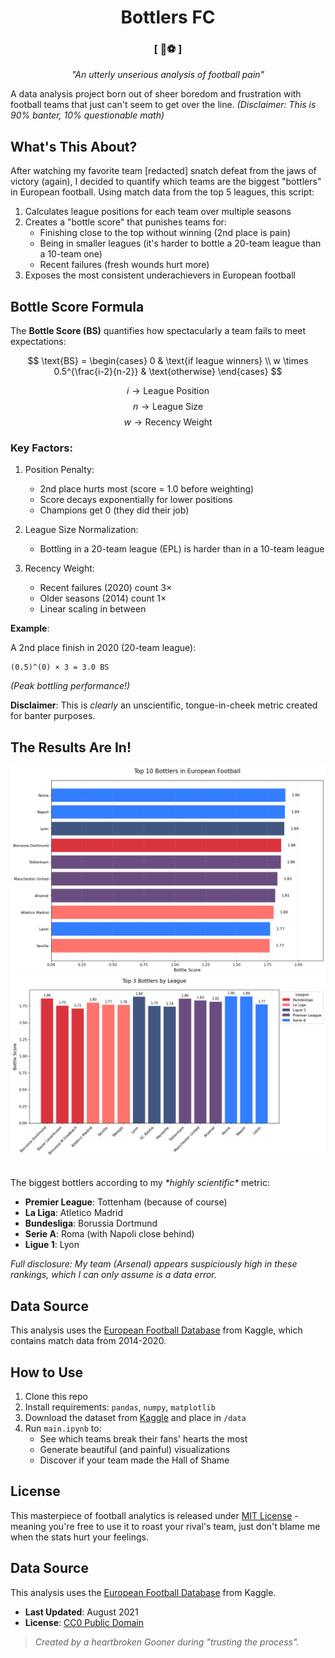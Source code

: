 <div align="center">
    <h1>Bottlers FC</h1>
    <h3>[ 🍾⚽ ]</h3>
    <p><em>"An utterly unserious analysis of football pain"</em></p>
</div>

A data analysis project born out of sheer boredom and frustration with football teams that just can't seem to get over the line. _(Disclaimer: This is 90% banter, 10% questionable math)_

## What's This About?

After watching my favorite team [redacted] snatch defeat from the jaws of victory (again), I decided to quantify which teams are the biggest "bottlers" in European football. Using match data from the top 5 leagues, this script:

1. Calculates league positions for each team over multiple seasons
2. Creates a "bottle score" that punishes teams for:
   - Finishing close to the top without winning (2nd place is pain)
   - Being in smaller leagues (it's harder to bottle a 20-team league than a 10-team one)
   - Recent failures (fresh wounds hurt more)
3. Exposes the most consistent underachievers in European football

## Bottle Score Formula

The **Bottle Score (BS)** quantifies how spectacularly a team fails to meet expectations:

$$
\text{BS} = \begin{cases}
0 & \text{if league winners} \\
w \times 0.5^{\frac{i-2}{n-2}} & \text{otherwise}
\end{cases}
$$

$$i \rightarrow \text{League Position}$$
$$n \rightarrow \text{League Size}$$
$$w \rightarrow \text{Recency Weight}$$

### Key Factors:

1. Position Penalty:

   - 2nd place hurts most (score = 1.0 before weighting)
   - Score decays exponentially for lower positions
   - Champions get 0 (they did their job)

2. League Size Normalization:

   - Bottling in a 20-team league (EPL) is harder than in a 10-team league

3. Recency Weight:

   - Recent failures (2020) count 3×
   - Older seasons (2014) count 1×
   - Linear scaling in between

**Example**:

A 2nd place finish in 2020 (20-team league):

```
(0.5)^(0) × 3 = 3.0 BS
```

_(Peak bottling performance!)_

**Disclaimer**:
This is _clearly_ an unscientific, tongue-in-cheek metric created for banter purposes.

## The Results Are In!

<div style="display: flex; flex-wrap: wrap; justify-content: center; gap: 2px; margin-top: 1rem;" align="center">
    <img width="600" alt="Top 10 Bottlers" src="output/visualizations/top10_bottlers.png" />
    <img width="600" alt="Top 3 Bottlers by League" src="output/visualizations/top3_bottlers_by_league.png" />
</div>
<br>

The biggest bottlers according to my _\*highly scientific\*_ metric:

- **Premier League**: Tottenham (because of course)
- **La Liga**: Atletico Madrid
- **Bundesliga**: Borussia Dortmund
- **Serie A**: Roma (with Napoli close behind)
- **Ligue 1**: Lyon

_Full disclosure: My team (Arsenal) appears suspiciously high in these rankings, which I can only assume is a data error._

## Data Source

This analysis uses the [European Football Database](https://www.kaggle.com/datasets/technika148/football-database) from Kaggle, which contains match data from 2014-2020.

## How to Use

1. Clone this repo
2. Install requirements: `pandas`, `numpy`, `matplotlib`
3. Download the dataset from [Kaggle](https://www.kaggle.com/datasets/technika148/football-database) and place in `/data`
4. Run `main.ipynb` to:
   - See which teams break their fans' hearts the most
   - Generate beautiful (and painful) visualizations
   - Discover if your team made the Hall of Shame

## License

This masterpiece of football analytics is released under [MIT License](./LICENSE) - meaning you're free to use it to roast your rival's team, just don't blame me when the stats hurt your feelings.

## Data Source

This analysis uses the [European Football Database](https://www.kaggle.com/datasets/technika148/football-database) from Kaggle.

- **Last Updated**: August 2021
- **License**: [CC0 Public Domain](https://creativecommons.org/publicdomain/zero/1.0/)

> _Created by a heartbroken Gooner during "trusting the process"._
